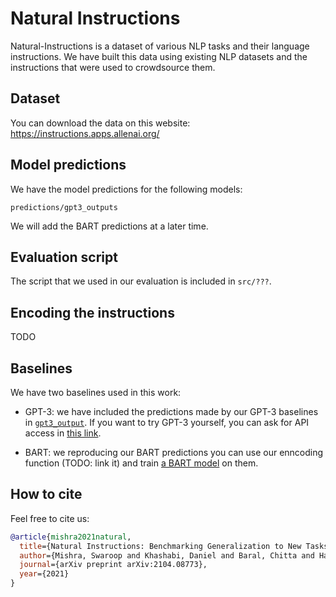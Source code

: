 # Natural Instructions 

Natural-Instructions is a dataset of various NLP tasks and their language instructions. 
We have built this data using existing NLP datasets and the instructions that were used to crowdsource them. 

## Dataset 
You can download the data on this website: https://instructions.apps.allenai.org/ 

## Model predictions 
We have the model predictions for the following models: 
```
predictions/gpt3_outputs
```
We will add the BART predictions at a later time. 
<!-- The BART predictions, in particular, correspond to a model that was trained on a random subset of tasks and evaluated on the remaining ones.  -->

## Evaluation script 
The script that we used in our evaluation is included in `src/???`. 

## Encoding the instructions 
TODO 

## Baselines 
We have two baselines used in this work:

- GPT-3: we have included the predictions made by our GPT-3 baselines in [`gpt3_output`](gpt3_output). 
If you want to try GPT-3 yourself, you can ask for API access in [this link](https://openai.com/blog/openai-api/). 

- BART: we reproducing our BART predictions you can use our enncoding function (TODO: link it) and train [a BART model](https://github.com/huggingface/transformers/tree/master/examples/legacy/seq2seq) on them. 


## How to cite
Feel free to cite us: 
```bibtex
@article{mishra2021natural,
  title={Natural Instructions: Benchmarking Generalization to New Tasks from Natural Language Instructions},
  author={Mishra, Swaroop and Khashabi, Daniel and Baral, Chitta and Hajishirzi, Hannaneh},
  journal={arXiv preprint arXiv:2104.08773},
  year={2021}
}
```
